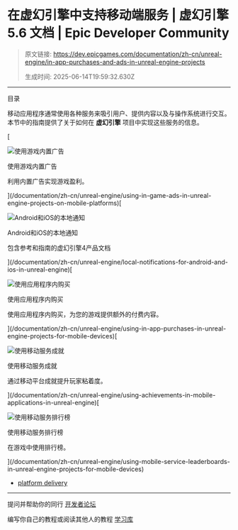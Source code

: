 # 在虚幻引擎中支持移动端服务 | 虚幻引擎 5.6 文档 | Epic Developer Community

> 原文链接: https://dev.epicgames.com/documentation/zh-cn/unreal-engine/in-app-purchases-and-ads-in-unreal-engine-projects
> 
> 生成时间: 2025-06-14T19:59:32.630Z

---

目录

移动应用程序通常使用各种服务来吸引用户、提供内容以及与操作系统进行交互。本节中的指南提供了关于如何在 **虚幻引擎** 项目中实现这些服务的信息。

[

![使用游戏内置广告](https://d1iv7db44yhgxn.cloudfront.net/documentation/images/b8e5ef9a-4ff9-4415-b8aa-7170e50ea8af/ads-topic.png)

使用游戏内置广告

利用内置广告实现游戏盈利。





](/documentation/zh-cn/unreal-engine/using-in-game-ads-in-unreal-engine-projects-on-mobile-platforms)[

![Android和iOS的本地通知](https://d1iv7db44yhgxn.cloudfront.net/documentation/images/a57b3f5d-25f3-40f3-911a-97bfb6d9402b/placeholder_topic.png)

Android和iOS的本地通知

包含参考和指南的虚幻引擎4产品文档





](/documentation/zh-cn/unreal-engine/local-notifications-for-android-and-ios-in-unreal-engine)[

![使用应用程序内购买](https://d1iv7db44yhgxn.cloudfront.net/documentation/images/27b5238a-efa1-4040-9ac9-9610d4c18f3b/iap_topic.png)

使用应用程序内购买

使用应用程序内购买，为您的游戏提供额外的付费内容。





](/documentation/zh-cn/unreal-engine/using-in-app-purchases-in-unreal-engine-projects-for-mobile-devices)[

![使用移动服务成就](https://d1iv7db44yhgxn.cloudfront.net/documentation/images/6cf78f5b-c290-4cb0-bae3-c3fad5410dc9/achievement-topic.png)

使用移动服务成就

通过移动平台成就提升玩家粘着度。





](/documentation/zh-cn/unreal-engine/using-achievements-in-mobile-applications-in-unreal-engine)[

![使用移动服务排行榜](https://d1iv7db44yhgxn.cloudfront.net/documentation/images/89f40fbc-c228-48a8-9c77-42494a200205/leaderboard-topic.png)

使用移动服务排行榜

在游戏中使用排行榜。





](/documentation/zh-cn/unreal-engine/using-mobile-service-leaderboards-in-unreal-engine-projects-for-mobile-devices)

-   [platform delivery](https://dev.epicgames.com/community/search?query=platform%20delivery)

* * *

提问并帮助你的同行 [开发者论坛](https://forums.unrealengine.com/categories?tag=unreal-engine)

编写你自己的教程或阅读其他人的教程 [学习库](https://dev.epicgames.com/community/unreal-engine/learning)